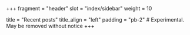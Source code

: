 +++
fragment = "header"
slot = "index/sidebar"
weight = 10

title = "Recent posts"
title_align = "left"
padding = "pb-2" # Experimental. May be removed without notice
+++
